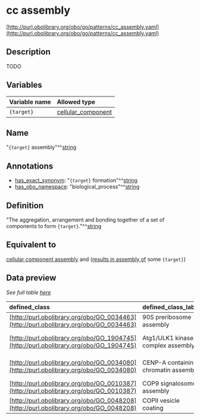 # cc assembly

[http://purl.obolibrary.org/obo/go/patterns/cc_assembly.yaml](http://purl.obolibrary.org/obo/go/patterns/cc_assembly.yaml)

## Description

TODO




## Variables

| Variable name | Allowed type |
|:--------------|:-------------|
| `{target}` | [cellular_component](http://purl.obolibrary.org/obo/GO_0005575) |

## Name

"`{target}` assembly"^^[string](http://www.w3.org/2001/XMLSchema#string)

## Annotations

- [has_exact_synonym](http://www.geneontology.org/formats/oboInOwl#hasExactSynonym): "`{target}` formation"^^[string](http://www.w3.org/2001/XMLSchema#string)
- [has_obo_namespace](http://www.geneontology.org/formats/oboInOwl#hasOBONamespace): "biological_process"^^[string](http://www.w3.org/2001/XMLSchema#string)

## Definition

"The aggregation, arrangement and bonding together of a set of components to form `{target}`."^^[string](http://www.w3.org/2001/XMLSchema#string)

## Equivalent to

[cellular component assembly](http://purl.obolibrary.org/obo/GO_0022607)  and ([results in assembly of](http://purl.obolibrary.org/obo/RO_0002588) some `{target}`)







## Data preview

*See full table [here](https://github.com/geneontology/go-ontology/tree/master/src/design_patterns/cc_assembly.tsv)*

| defined_class | defined_class_label | target | target_label |
|:--|:--|:--|:--|
| [http://purl.obolibrary.org/obo/GO_0034463](http://purl.obolibrary.org/obo/GO_0034463) | 90S preribosome assembly | [http://purl.obolibrary.org/obo/GO_0030686](http://purl.obolibrary.org/obo/GO_0030686) | 90S preribosome |
| [http://purl.obolibrary.org/obo/GO_1904745](http://purl.obolibrary.org/obo/GO_1904745) | Atg1/ULK1 kinase complex assembly | [http://purl.obolibrary.org/obo/GO_1990316](http://purl.obolibrary.org/obo/GO_1990316) | Atg1/ULK1 kinase complex |
| [http://purl.obolibrary.org/obo/GO_0034080](http://purl.obolibrary.org/obo/GO_0034080) | CENP-A containing chromatin assembly | [http://purl.obolibrary.org/obo/GO_0043505](http://purl.obolibrary.org/obo/GO_0043505) | CENP-A containing nucleosome |
| [http://purl.obolibrary.org/obo/GO_0010387](http://purl.obolibrary.org/obo/GO_0010387) | COP9 signalosome assembly | [http://purl.obolibrary.org/obo/GO_0008180](http://purl.obolibrary.org/obo/GO_0008180) | COP9 signalosome |
| [http://purl.obolibrary.org/obo/GO_0048208](http://purl.obolibrary.org/obo/GO_0048208) | COPII vesicle coating | [http://purl.obolibrary.org/obo/GO_0030127](http://purl.obolibrary.org/obo/GO_0030127) | COPII vesicle coat |

